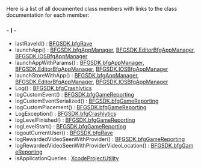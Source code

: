 Here is a list of all documented class members with links to the class
documentation for each member:

### \- l -

  - lastRaveId() : [BFGSDK.bfgRave](class_b_f_g_s_d_k_1_1bfg_rave.html#a39a4a734c093985b6f60ec06a3a64b13)
  - launchApp() : [BFGSDK.bfgAppManager](class_b_f_g_s_d_k_1_1bfg_app_manager.html#aacb12f387fcd7a47eb165ac46be9dc2e),
    [BFGSDK.EditorBfgAppManager](class_b_f_g_s_d_k_1_1_editor_bfg_app_manager.html#a417a5b02c8d9304d9b66330b8e617b89),
    [BFGSDK.IOSBfgAppManager](class_b_f_g_s_d_k_1_1_i_o_s_bfg_app_manager.html#a25c9e65ba61f51ec3fa5756be781793e)
  - launchAppWithParams() : [BFGSDK.bfgAppManager](class_b_f_g_s_d_k_1_1bfg_app_manager.html#a288912a017d8a2c2677b8b8b9ba7a0b0),
    [BFGSDK.EditorBfgAppManager](class_b_f_g_s_d_k_1_1_editor_bfg_app_manager.html#ab39ffb6c52ab72b1fd824b3b1125658f),
    [BFGSDK.IOSBfgAppManager](class_b_f_g_s_d_k_1_1_i_o_s_bfg_app_manager.html#a26c40222793047b3ea7ebe894d1dd214)
  - launchStoreWithApp() : [BFGSDK.bfgAppManager](class_b_f_g_s_d_k_1_1bfg_app_manager.html#a09a07dddd06755acce09cc106285bbce),
    [BFGSDK.EditorBfgAppManager](class_b_f_g_s_d_k_1_1_editor_bfg_app_manager.html#a5fb4316c9d543dfb6e18b67e5a8a8152),
    [BFGSDK.IOSBfgAppManager](class_b_f_g_s_d_k_1_1_i_o_s_bfg_app_manager.html#a43b34919d7c4335d68cf10f2ddf904e8)
  - Log() : [BFGSDK.bfgCrashlytics](class_b_f_g_s_d_k_1_1bfg_crashlytics.html#a3a072e21e6fce8ee080e2092f210364a)
  - logCustomEvent() : [BFGSDK.bfgGameReporting](class_b_f_g_s_d_k_1_1bfg_game_reporting.html#addace0bd3f8175202b12faf30fb7fa24)
  - logCustomEventSerialized() : [BFGSDK.bfgGameReporting](class_b_f_g_s_d_k_1_1bfg_game_reporting.html#a4273bf7d12f4aca4345e49e88c4f174e)
  - logCustomPlacement() : [BFGSDK.bfgGameReporting](class_b_f_g_s_d_k_1_1bfg_game_reporting.html#a8ad277ddf06e7ef58500052276a2b689)
  - LogException() : [BFGSDK.bfgCrashlytics](class_b_f_g_s_d_k_1_1bfg_crashlytics.html#ae63bef754ac97b6f39089fbb37351440)
  - logLevelFinished() : [BFGSDK.bfgGameReporting](class_b_f_g_s_d_k_1_1bfg_game_reporting.html#aa0ede9561e9755bd0a086598877c7ed4)
  - logLevelStart() : [BFGSDK.bfgGameReporting](class_b_f_g_s_d_k_1_1bfg_game_reporting.html#a248a3e31bf19219d39acd0a0a90194dc)
  - logoutCurrentUser() : [BFGSDK.bfgRave](class_b_f_g_s_d_k_1_1bfg_rave.html#ab2ef3842cf4958713f4f3f6c9c35732f)
  - logRewardedVideoSeenWithProvider() : [BFGSDK.bfgGameReporting](class_b_f_g_s_d_k_1_1bfg_game_reporting.html#aa2be91c089bb0e84e24b9ebfc9a63dd9)
  - logRewardedVideoSeenWithProviderVideoLocation() : [BFGSDK.bfgGameReporting](class_b_f_g_s_d_k_1_1bfg_game_reporting.html#a5316ca49f106dd1e41886e52838738aa)
  - lsApplicationQueries : [XcodeProjectUtility](class_xcode_project_utility.html#aca49f6ee892b81335c1806f84b01f891)
